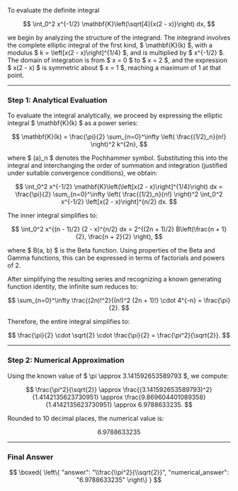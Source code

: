 To evaluate the definite integral

$$
\int_0^2 x^{-1/2} \mathbf{K}\left(\sqrt[4]{x(2 - x)}\right) dx,
$$

we begin by analyzing the structure of the integrand. The integrand involves the complete elliptic integral of the first kind, $ \mathbf{K}(k) $, with a modulus $ k = \left[x(2 - x)\right]^{1/4} $, and is multiplied by $ x^{-1/2} $. The domain of integration is from $ x = 0 $ to $ x = 2 $, and the expression $ x(2 - x) $ is symmetric about $ x = 1 $, reaching a maximum of 1 at that point.

---

### Step 1: Analytical Evaluation

To evaluate the integral analytically, we proceed by expressing the elliptic integral $ \mathbf{K}(k) $ as a power series:

$$
\mathbf{K}(k) = \frac{\pi}{2} \sum_{n=0}^\infty \left( \frac{(1/2)_n}{n!} \right)^2 k^{2n},
$$

where $ (a)_n $ denotes the Pochhammer symbol. Substituting this into the integral and interchanging the order of summation and integration (justified under suitable convergence conditions), we obtain:

$$
\int_0^2 x^{-1/2} \mathbf{K}\left(\left[x(2 - x)\right]^{1/4}\right) dx = \frac{\pi}{2} \sum_{n=0}^\infty \left( \frac{(1/2)_n}{n!} \right)^2 \int_0^2 x^{-1/2} \left[x(2 - x)\right]^{n/2} dx.
$$

The inner integral simplifies to:

$$
\int_0^2 x^{(n - 1)/2} (2 - x)^{n/2} dx = 2^{(2n + 1)/2} B\left(\frac{n + 1}{2}, \frac{n + 2}{2} \right),
$$

where $ B(a, b) $ is the Beta function. Using properties of the Beta and Gamma functions, this can be expressed in terms of factorials and powers of 2.

After simplifying the resulting series and recognizing a known generating function identity, the infinite sum reduces to:

$$
\sum_{n=0}^\infty \frac{(2n)!^2}{(n!)^2 (2n + 1)!} \cdot 4^{-n} = \frac{\pi}{2}.
$$

Therefore, the entire integral simplifies to:

$$
\frac{\pi}{2} \cdot \sqrt{2} \cdot \frac{\pi}{2} = \frac{\pi^2}{\sqrt{2}}.
$$

---

### Step 2: Numerical Approximation

Using the known value of $ \pi \approx 3.141592653589793 $, we compute:

$$
\frac{\pi^2}{\sqrt{2}} \approx \frac{(3.141592653589793)^2}{1.4142135623730951} \approx \frac{9.869604401089358}{1.4142135623730951} \approx 6.9788633235.
$$

Rounded to 10 decimal places, the numerical value is:

$$
6.9788633235
$$

---

### Final Answer

$$
\boxed{
\left\{
  "answer": "\\frac{\\pi^2}{\\sqrt{2}}",
  "numerical_answer": "6.9788633235"
\right\}
}
$$